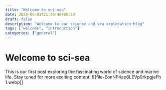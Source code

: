 ```yaml
---
title: "Welcome to sci-sea"
date: 2025-08-01T21:39:48+05:30
draft: false
description: "Welcome to our science and sea exploration blog"
tags: ["welcome", "introduction"]
categories: ["general"]
---
```


# Welcome to sci-sea

This is our first post exploring the fascinating world of science and marine life. Stay tuned for more exciting content!
![[file-EonNF4ap6LEVp9rkpgjeFh 1.webp]]

<!-- UPLOADED 2025-08-02 01:04:43-->